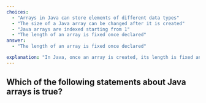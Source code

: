 ```yaml
---
choices:
  - "Arrays in Java can store elements of different data types"
  - "The size of a Java array can be changed after it is created"
  - "Java arrays are indexed starting from 1"
  - "The length of an array is fixed once declared"
answer:
  - "The length of an array is fixed once declared"

explanation: "In Java, once an array is created, its length is fixed and cannot be changed. Java arrays are indexed from 0, and they can only store elements of a single data type."
---
```


## Which of the following statements about Java arrays is true?
